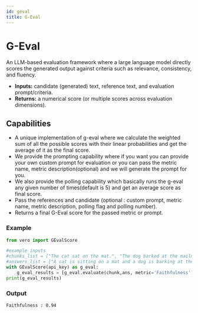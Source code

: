 ```yaml
---
id: geval
title: G-Eval
---
```


# **G-Eval**

An LLM-based evaluation framework where a large language model directly scores the generated output against criteria such as relevance, consistency, and fluency.
* **Inputs:** candidate (generated) text, reference text, and evaluation prompt/criteria.
* **Returns:** a numerical score (or multiple scores across evaluation dimensions).

## **Capabilities**
- A unique implementation of g-eval where we calculate the weighted sum of all the possible scores with their linear probabilities and get the average of it as the final score.
- We provide the prompting capability where if you want you can provide your own custom prompt for evaluation or you can pass the metric name, metric description(optional) and we will generate the prompt for you.
- We also provide the polling capability which basically runs the g-eval any given number of times(default is 5) and get an average score as final score.
- Pass the references and candidate (optional : custom prompt, metric name, metric description, polling flag and polling number).
- Returns a final G-Eval score for the passed metric or prompt.

### **Example**
```py
from vero import GEvalScore

#example inputs
#chunks_list = ["The cat sat on the mat.", "The dog barked at the mailman."]
#answers_list = ["A cat is sitting on a mat and a dog is barking at the mailman."]
with GEvalScore(api_key) as g_eval:
    g_eval_results = [g_eval.evaluate(chunk,ans, metric='Faithfulness') for chunk, ans in tqdm(zip(chunks_list, answers_list), total=len(df_new))]
print(g_eval_results)
```
### **Output**
```text
Faithfulness : 0.94
